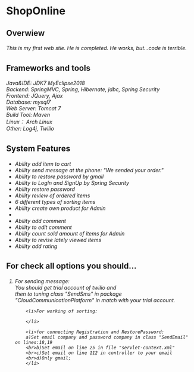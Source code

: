 # ShopOnline

<h2>Overwiew</h2>
<h6>This is my first web stie. He is completed. He works, but...code is terrible.<h6>

<h2>Frameworks and tools</h2>

<h6>
    Java&IDE: JDK7 MyEclipse2018<br>
    Backend: SpringMVC, Spring, Hibernate, jdbc, Spring Security<br>
    Frontend: JQuery, Ajax <br>
    Database: mysql7<br>
    Web Server: Tomcat 7<br>
    Build Tool: Maven<br>
    Linux： Arch Linux<br>
    Other: Log4j, Twilio <br>
</h6>

<h2>System Features</h2>

<h6>
    <ul>
        <li>Ability add item to cart</li>
        <li>Ability send message at the phone: "We sended your order."</li>
        <li>Ability to restore password by gmail</li>
        <li>Ability to LogIn and SignUp by Spring Security</li>
        <li>Ability restore password</li>
        <li>Ability review of ordered items</li>
        <li>6 different types of sorting items</li>
        <li>Ability create own product for Admin</li>
        <li Ability edit own product for Admin</li>
        <li>Ability add comment</li>
        <li>Ability to edit comment</li>
        <li>Ability count sold amount of items for Admin</li>
        <li>Ability to revise lately viewed items</li>
        <li>Ability add rating</li>
        
    
   </ul>

</h6>

<h2>For check all options you should...</h2>

<h6>
    <ol>
        <li>For sending message:<br>
        You should get trial account of twilio and <br>then to tuning class "SendSms" in package "CloudCommunicationPlatform" in match with your trial account.
        </li>
        
        <li>For working of sorting:

        </li>
        
        <li>for connecting Registration and RestorePassword:
        a)Set email company and password company in class "SendEmail" on lines:18,19
        <br>b)Set email on line 25 in file "servlet-context.xml"
        <br>c)Set email on line 112 in controller to your email
        <br>d)Only gmail;
        </li>
        
        
        
   </ol>
    
    
</h6>
    
    
    
    
    
    
    
    
    
    
    
    
    
    
    
    
    
